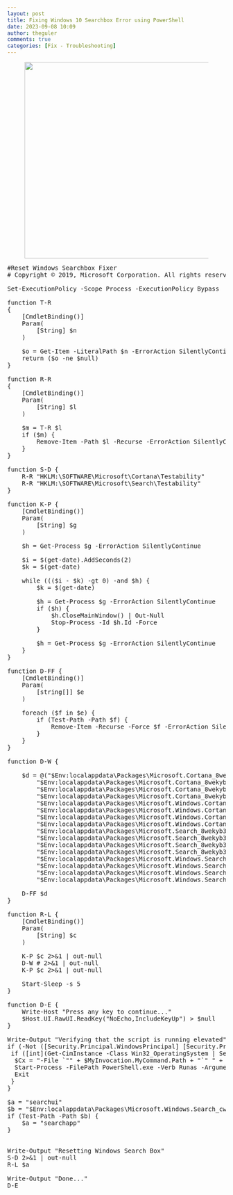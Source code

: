 ```yaml
---
layout: post
title: Fixing Windows 10 Searchbox Error using PowerShell
date: 2023-09-08 10:09
author: theguler
comments: true
categories: [Fix - Troubleshooting]
---
```

<!-- wp:image {"id":8471,"width":"452px","height":"auto","sizeSlug":"large","linkDestination":"none"} -->
<figure class="wp-block-image size-large is-resized"><img src="https://theguler.wordpress.com/wp-content/uploads/2023/09/search-error.jpg?w=1024" alt="" class="wp-image-8471" style="width:452px;height:auto" /></figure>
<!-- /wp:image -->

<!-- wp:preformatted -->
<pre class="wp-block-preformatted">#Reset Windows Searchbox Fixer
# Copyright © 2019, Microsoft Corporation. All rights reserved.

Set-ExecutionPolicy -Scope Process -ExecutionPolicy Bypass

function T-R
{
    [CmdletBinding()]
    Param(
        [String] $n
    )

    $o = Get-Item -LiteralPath $n -ErrorAction SilentlyContinue
    return ($o -ne $null)
}

function R-R
{
    [CmdletBinding()]
    Param(
        [String] $l
    )

    $m = T-R $l
    if ($m) {
        Remove-Item -Path $l -Recurse -ErrorAction SilentlyContinue
    }
}

function S-D {
    R-R "HKLM:\SOFTWARE\Microsoft\Cortana\Testability"
    R-R "HKLM:\SOFTWARE\Microsoft\Search\Testability"
}

function K-P {
    [CmdletBinding()]
    Param(
        [String] $g
    )

    $h = Get-Process $g -ErrorAction SilentlyContinue

    $i = $(get-date).AddSeconds(2)
    $k = $(get-date)

    while ((($i - $k) -gt 0) -and $h) {
        $k = $(get-date)

        $h = Get-Process $g -ErrorAction SilentlyContinue
        if ($h) {
            $h.CloseMainWindow() | Out-Null
            Stop-Process -Id $h.Id -Force
        }

        $h = Get-Process $g -ErrorAction SilentlyContinue
    }
}

function D-FF {
    [CmdletBinding()]
    Param(
        [string[]] $e
    )

    foreach ($f in $e) {
        if (Test-Path -Path $f) {
            Remove-Item -Recurse -Force $f -ErrorAction SilentlyContinue
        }
    }
}

function D-W {

    $d = @("$Env:localappdata\Packages\Microsoft.Cortana_8wekyb3d8bbwe\AC\AppCache",
        "$Env:localappdata\Packages\Microsoft.Cortana_8wekyb3d8bbwe\AC\INetCache",
        "$Env:localappdata\Packages\Microsoft.Cortana_8wekyb3d8bbwe\AC\INetCookies",
        "$Env:localappdata\Packages\Microsoft.Cortana_8wekyb3d8bbwe\AC\INetHistory",
        "$Env:localappdata\Packages\Microsoft.Windows.Cortana_cw5n1h2txyewy\AC\AppCache",
        "$Env:localappdata\Packages\Microsoft.Windows.Cortana_cw5n1h2txyewy\AC\INetCache",
        "$Env:localappdata\Packages\Microsoft.Windows.Cortana_cw5n1h2txyewy\AC\INetCookies",
        "$Env:localappdata\Packages\Microsoft.Windows.Cortana_cw5n1h2txyewy\AC\INetHistory",
        "$Env:localappdata\Packages\Microsoft.Search_8wekyb3d8bbwe\AC\AppCache",
        "$Env:localappdata\Packages\Microsoft.Search_8wekyb3d8bbwe\AC\INetCache",
        "$Env:localappdata\Packages\Microsoft.Search_8wekyb3d8bbwe\AC\INetCookies",
        "$Env:localappdata\Packages\Microsoft.Search_8wekyb3d8bbwe\AC\INetHistory",
        "$Env:localappdata\Packages\Microsoft.Windows.Search_cw5n1h2txyewy\AC\AppCache",
        "$Env:localappdata\Packages\Microsoft.Windows.Search_cw5n1h2txyewy\AC\INetCache",
        "$Env:localappdata\Packages\Microsoft.Windows.Search_cw5n1h2txyewy\AC\INetCookies",
        "$Env:localappdata\Packages\Microsoft.Windows.Search_cw5n1h2txyewy\AC\INetHistory")

    D-FF $d
}

function R-L {
    [CmdletBinding()]
    Param(
        [String] $c
    )
 
    K-P $c 2&gt;&amp;1 | out-null
    D-W # 2&gt;&amp;1 | out-null
    K-P $c 2&gt;&amp;1 | out-null

    Start-Sleep -s 5
}

function D-E {
    Write-Host "Press any key to continue..."
    $Host.UI.RawUI.ReadKey("NoEcho,IncludeKeyUp") &gt; $null
}

Write-Output "Verifying that the script is running elevated"
if (-Not ([Security.Principal.WindowsPrincipal] [Security.Principal.WindowsIdentity]::GetCurrent()).IsInRole([Security.Principal.WindowsBuiltInRole] 'Administrator')) {
 if ([int](Get-CimInstance -Class Win32_OperatingSystem | Select-Object -ExpandProperty BuildNumber) -ge 6000) {
  $Cx = "-File `"" + $MyInvocation.MyCommand.Path + "`" " + $MyInvocation.UnboundArguments
  Start-Process -FilePath PowerShell.exe -Verb Runas -ArgumentList "-noexit",$Cx
  Exit
 }
}

$a = "searchui"
$b = "$Env:localappdata\Packages\Microsoft.Windows.Search_cw5n1h2txyewy"
if (Test-Path -Path $b) {
    $a = "searchapp"
} 


Write-Output "Resetting Windows Search Box"
S-D 2&gt;&amp;1 | out-null
R-L $a

Write-Output "Done..."
D-E</pre>
<!-- /wp:preformatted -->
